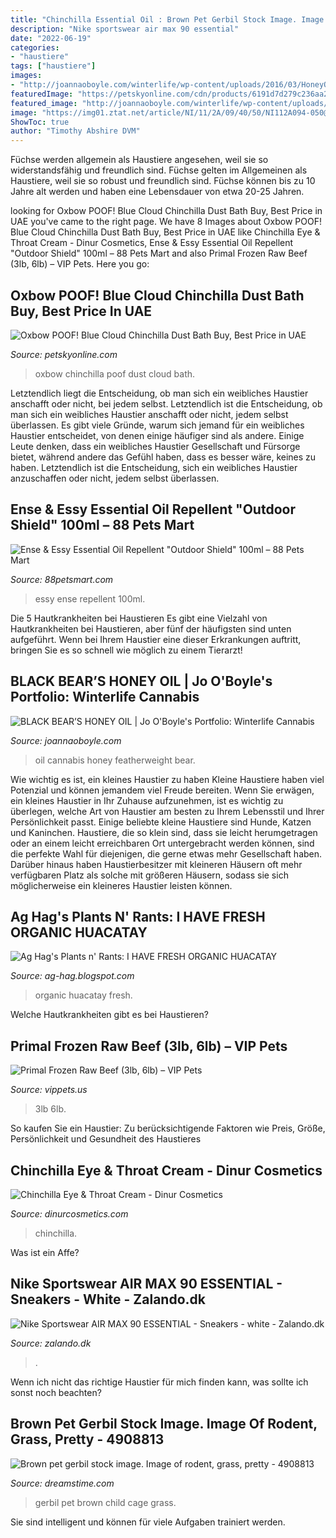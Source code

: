 ```yaml
---
title: "Chinchilla Essential Oil : Brown Pet Gerbil Stock Image. Image Of Rodent, Grass, Pretty"
description: "Nike sportswear air max 90 essential"
date: "2022-06-19"
categories:
- "haustiere"
tags: ["haustiere"]
images:
- "http://joannaoboyle.com/winterlife/wp-content/uploads/2016/03/HoneyOilPen.jpg"
featuredImage: "https://petskyonline.com/cdn/products/6191d7d279c236aa29c4fad8669c1adf-hi.jpg"
featured_image: "http://joannaoboyle.com/winterlife/wp-content/uploads/2016/03/HoneyOilPen.jpg"
image: "https://img01.ztat.net/article/NI/11/2A/09/40/50/NI112A094-050@17.jpg?imwidth=156"
ShowToc: true
author: "Timothy Abshire DVM"
---
```



Füchse werden allgemein als Haustiere angesehen, weil sie so widerstandsfähig und freundlich sind.
Füchse gelten im Allgemeinen als Haustiere, weil sie so robust und freundlich sind. Füchse können bis zu 10 Jahre alt werden und haben eine Lebensdauer von etwa 20-25 Jahren.

	

		
looking for Oxbow POOF! Blue Cloud Chinchilla Dust Bath Buy, Best Price in UAE you've came to the right page. We have 8 Images about Oxbow POOF! Blue Cloud Chinchilla Dust Bath Buy, Best Price in UAE like Chinchilla Eye &amp; Throat Cream - Dinur Cosmetics, Ense &amp; Essy Essential Oil Repellent &quot;Outdoor Shield&quot; 100ml – 88 Pets Mart and also Primal Frozen Raw Beef (3lb, 6lb) – VIP Pets. Here you go:
		
    
## Oxbow POOF! Blue Cloud Chinchilla Dust Bath Buy, Best Price In UAE

<img loading=lazy src="https://petskyonline.com/cdn/products/6191d7d279c236aa29c4fad8669c1adf-hi.jpg" onerror="this.onerror=null;this.src='https://tse3.mm.bing.net/th?id=OIP.bHk6KJHznBBjXUT2w6KEXQAAAA&amp;pid=15.1';" alt="Oxbow POOF! Blue Cloud Chinchilla Dust Bath Buy, Best Price in UAE">

_Source: petskyonline.com_

>oxbow chinchilla poof dust cloud bath. 

	

Letztendlich liegt die Entscheidung, ob man sich ein weibliches Haustier anschafft oder nicht, bei jedem selbst.
Letztendlich ist die Entscheidung, ob man sich ein weibliches Haustier anschafft oder nicht, jedem selbst überlassen. Es gibt viele Gründe, warum sich jemand für ein weibliches Haustier entscheidet, von denen einige häufiger sind als andere. Einige Leute denken, dass ein weibliches Haustier Gesellschaft und Fürsorge bietet, während andere das Gefühl haben, dass es besser wäre, keines zu haben. Letztendlich ist die Entscheidung, sich ein weibliches Haustier anzuschaffen oder nicht, jedem selbst überlassen.

    
## Ense &amp; Essy Essential Oil Repellent &quot;Outdoor Shield&quot; 100ml – 88 Pets Mart

<img loading=lazy src="https://cdn.shopify.com/s/files/1/1171/0384/products/DSC8866.jpg?v=1606726841" onerror="this.onerror=null;this.src='https://tse1.mm.bing.net/th?id=OIP.qCFL-MZKm5ByzvDNmAXoogHaE6&amp;pid=15.1';" alt="Ense &amp; Essy Essential Oil Repellent &quot;Outdoor Shield&quot; 100ml – 88 Pets Mart">

_Source: 88petsmart.com_

>essy ense repellent 100ml. 

	

Die 5 Hautkrankheiten bei Haustieren
Es gibt eine Vielzahl von Hautkrankheiten bei Haustieren, aber fünf der häufigsten sind unten aufgeführt. Wenn bei Ihrem Haustier eine dieser Erkrankungen auftritt, bringen Sie es so schnell wie möglich zu einem Tierarzt!

    
## BLACK BEAR’S HONEY OIL | Jo O&#039;Boyle&#039;s Portfolio: Winterlife Cannabis

<img loading=lazy src="http://joannaoboyle.com/winterlife/wp-content/uploads/2016/03/HoneyOilPen.jpg" onerror="this.onerror=null;this.src='https://tse3.mm.bing.net/th?id=OIP.783fp3xeBrFciYwwYpcFgwHaE8&amp;pid=15.1';" alt="BLACK BEAR’S HONEY OIL | Jo O&#039;Boyle&#039;s Portfolio: Winterlife Cannabis">

_Source: joannaoboyle.com_

>oil cannabis honey featherweight bear. 

	

Wie wichtig es ist, ein kleines Haustier zu haben
Kleine Haustiere haben viel Potenzial und können jemandem viel Freude bereiten. Wenn Sie erwägen, ein kleines Haustier in Ihr Zuhause aufzunehmen, ist es wichtig zu überlegen, welche Art von Haustier am besten zu Ihrem Lebensstil und Ihrer Persönlichkeit passt. Einige beliebte kleine Haustiere sind Hunde, Katzen und Kaninchen. Haustiere, die so klein sind, dass sie leicht herumgetragen oder an einem leicht erreichbaren Ort untergebracht werden können, sind die perfekte Wahl für diejenigen, die gerne etwas mehr Gesellschaft haben. Darüber hinaus haben Haustierbesitzer mit kleineren Häusern oft mehr verfügbaren Platz als solche mit größeren Häusern, sodass sie sich möglicherweise ein kleineres Haustier leisten können.

    
## Ag Hag&#039;s Plants N&#039; Rants: I HAVE FRESH ORGANIC HUACATAY

<img loading=lazy src="https://3.bp.blogspot.com/-UnXAaKqEmMU/UC0ykllpQcI/AAAAAAAAAjI/f_rk9ptaay0/s1600/413650_10150903414386946_817000898_o.jpg" onerror="this.onerror=null;this.src='https://tse1.mm.bing.net/th?id=OIP.0mUfHi9WbmtB2CeLFYtq4gHaHa&amp;pid=15.1';" alt="Ag Hag&#039;s Plants n&#039; Rants: I HAVE FRESH ORGANIC HUACATAY">

_Source: ag-hag.blogspot.com_

>organic huacatay fresh. 

	

Welche Hautkrankheiten gibt es bei Haustieren?

    
## Primal Frozen Raw Beef (3lb, 6lb) – VIP Pets

<img loading=lazy src="https://cdn.shopify.com/s/files/1/2461/4647/products/PirmalFrozenBeef_580x@2x.png?v=1586496449" onerror="this.onerror=null;this.src='https://tse3.mm.bing.net/th?id=OIP.ZwnDDPsxow3X45HtkIhZqAHaHb&amp;pid=15.1';" alt="Primal Frozen Raw Beef (3lb, 6lb) – VIP Pets">

_Source: vippets.us_

>3lb 6lb. 

	

So kaufen Sie ein Haustier: Zu berücksichtigende Faktoren wie Preis, Größe, Persönlichkeit und Gesundheit des Haustieres

    
## Chinchilla Eye &amp; Throat Cream - Dinur Cosmetics

<img loading=lazy src="https://dinurcosmetics.com/wp-content/uploads/2020/05/ChinchillaEyeandThroatLifestyle02-1024x1024.png" onerror="this.onerror=null;this.src='https://tse3.mm.bing.net/th?id=OIP.0q-Qb1OyZMoEfYrqduGrcQHaHa&amp;pid=15.1';" alt="Chinchilla Eye &amp; Throat Cream - Dinur Cosmetics">

_Source: dinurcosmetics.com_

>chinchilla. 

	

Was ist ein Affe?

    
## Nike Sportswear AIR MAX 90 ESSENTIAL - Sneakers - White - Zalando.dk

<img loading=lazy src="https://img01.ztat.net/article/NI/11/2A/09/40/50/NI112A094-050@17.jpg?imwidth=156" onerror="this.onerror=null;this.src='https://tse3.mm.bing.net/th?id=OIP.RxpzC694SW9LODHR4coLIwAAAA&amp;pid=15.1';" alt="Nike Sportswear AIR MAX 90 ESSENTIAL - Sneakers - white - Zalando.dk">

_Source: zalando.dk_

>. 

	

Wenn ich nicht das richtige Haustier für mich finden kann, was sollte ich sonst noch beachten?

    
## Brown Pet Gerbil Stock Image. Image Of Rodent, Grass, Pretty - 4908813

<img loading=lazy src="https://thumbs.dreamstime.com/b/boy-his-pet-gerbil-child-studying-his-pet-s-behavior-habitat-cage-designed-optimum-exercise-child-his-pet-165972014.jpg" onerror="this.onerror=null;this.src='https://tse4.mm.bing.net/th?id=OIP.06HcZJyuRxJcwHhtXwf7qwHaE7&amp;pid=15.1';" alt="Brown pet gerbil stock image. Image of rodent, grass, pretty - 4908813">

_Source: dreamstime.com_

>gerbil pet brown child cage grass. 

	

Sie sind intelligent und können für viele Aufgaben trainiert werden.

